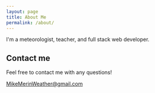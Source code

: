 ```yaml
---
layout: page
title: About Me
permalink: /about/
---
```


I'm a meteorologist, teacher, and full stack web developer.

## Contact me

Feel free to contact me with any questions!

[MikeMerinWeather@gmail.com](mailto:mikemerinweather@gmail.com)
